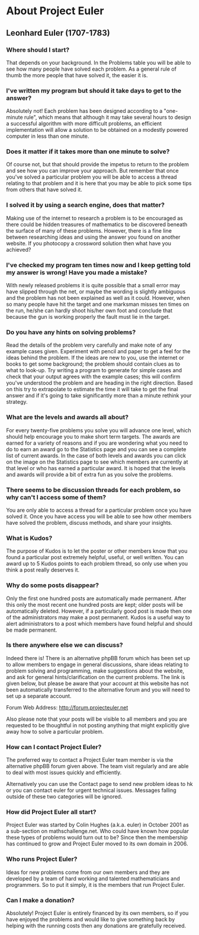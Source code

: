 # About Project Euler
## Leonhard Euler (1707-1783)


### Where should I start?

That depends on your background. In the Problems table you will be able to see how many people have solved each problem.
As a general rule of thumb the more people that have solved it, the easier it is.

### I've written my program but should it take days to get to the answer?

Absolutely not! Each problem has been designed according to a "one-minute rule", which means that although it may take several hours to design a successful algorithm with more difficult problems,
an efficient implementation will allow a solution to be obtained on a modestly powered computer in less than one minute.

### Does it matter if it takes more than one minute to solve?

Of course not, but that should provide the impetus to return to the problem and see how you can improve your approach.
But remember that once you've solved a particular problem you will be able to access a thread relating to that problem and it is here that you may be able to pick some tips from others that
have solved it.

### I solved it by using a search engine, does that matter?

Making use of the internet to research a problem is to be encouraged as there could be hidden treasures of mathematics to be discovered beneath the surface of many of these problems.
However, there is a fine line between researching ideas and using the answer you found on another website. If you photocopy a crossword solution then what have you achieved?

### I've checked my program ten times now and I keep getting told my answer is wrong! Have you made a mistake?

With newly released problems it is quite possible that a small error may have slipped through the net,
or maybe the wording is slightly ambiguous and the problem has not been explained as well as it could.
However, when so many people have hit the target and one marksman misses ten times on the run, he/she can hardly shoot his/her own foot and conclude that because the gun is working properly
the fault must lie in the target.

### Do you have any hints on solving problems?

Read the details of the problem very carefully and make note of any example cases given.
Experiment with pencil and paper to get a feel for the ideas behind the problem.
If the ideas are new to you, use the internet or books to get some background; the problem should contain clues as to what to look-up.
Try writing a program to generate for simple cases and check that your output agrees with the example cases; this will confirm you've understood the problem and are heading in the right direction.
Based on this try to extrapolate to estimate the time it will take to get the final answer and if it's going to take significantly more than a minute rethink your strategy.

### What are the levels and awards all about?

For every twenty-five problems you solve you will advance one level, which should help encourage you to make short term targets.
The awards are earned for a variety of reasons and if you are wondering what you need to do to earn an award go to the Statistics page and you can see a complete list of current awards.
In the case of both levels and awards you can click on the image on the Statistics page to see which members are currently at that level or who has earned a particular award.
It is hoped that the levels and awards will provide a bit of extra fun as you solve the problems.

### There seems to be discussion threads for each problem, so why can't I access some of them?

You are only able to access a thread for a particular problem once you have solved it.
Once you have access you will be able to see how other members have solved the problem, discuss methods, and share your insights.

### What is Kudos?

The purpose of Kudos is to let the poster or other members know that you found a particular post extremely helpful, useful, or well written.
You can award up to 5 Kudos points to each problem thread, so only use when you think a post really deserves it.

### Why do some posts disappear?

Only the first one hundred posts are automatically made permanent. After this only the most recent one hundred posts are kept;
older posts will be automatically deleted. However, if a particularly good post is made then one of the administrators may make a post permanent.
Kudos is a useful way to alert administrators to a post which members have found helpful and should be made permanent.

### Is there anywhere else we can discuss?

Indeed there is! There is an alternative phpBB forum which has been set up to allow members to engage in general discussions, share ideas relating to problem solving and programming,
make suggestions about the website, and ask for general hints/clarification on the current problems. The link is given below,
but please be aware that your account at this website has not been automatically transferred to the alternative forum and you will need to set up a separate account.

Forum Web Address: http://forum.projecteuler.net

Also please note that your posts will be visible to all members and you are requested to be thoughtful in not posting anything that might explicitly give away how to solve a particular problem.

### How can I contact Project Euler?

The preferred way to contact a Project Euler team member is via the alternative phpBB forum given above. The team visit regularly and are able to deal with most issues quickly and efficiently.

Alternatively you can use the Contact page to send new problem ideas to hk or you can contact euler for urgent technical issues. Messages falling outside of these two categories will be ignored.

### How did Project Euler all start?

Project Euler was started by Colin Hughes (a.k.a. euler) in October 2001 as a sub-section on mathschallenge.net. Who could have known how popular these types of problems would turn out to be? Since then the membership has continued to grow and Project Euler moved to its own domain in 2006.

### Who runs Project Euler?

Ideas for new problems come from our own members and they are developed by a team of hard working and talented mathematicians and programmers. So to put it simply, it is the members that run Project Euler.

### Can I make a donation?

Absolutely! Project Euler is entirely financed by its own members, so if you have enjoyed the problems and would like to give something back by helping with the running costs then any donations are gratefully received.